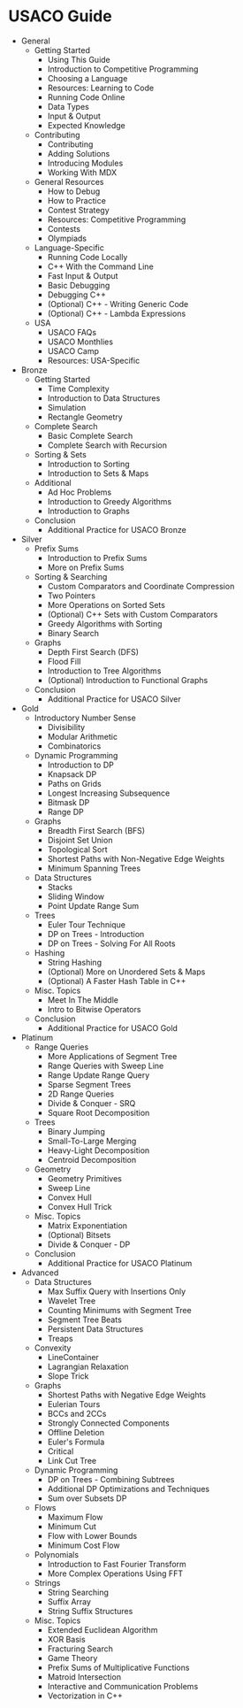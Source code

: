 # USACO Guide 

- General
  - Getting Started
    - Using This Guide
    - Introduction to Competitive Programming
    - Choosing a Language
    - Resources: Learning to Code
    - Running Code Online
    - Data Types
    - Input & Output
    - Expected Knowledge
  - Contributing
    - Contributing
    - Adding Solutions
    - Introducing Modules
    - Working With MDX
  - General Resources
    - How to Debug
    - How to Practice
    - Contest Strategy
    - Resources: Competitive Programming
    - Contests
    - Olympiads
  - Language-Specific
    - Running Code Locally
    - C++ With the Command Line
    - Fast Input & Output
    - Basic Debugging
    - Debugging C++
    - (Optional) C++ - Writing Generic Code
    - (Optional) C++ - Lambda Expressions
  - USA
    - USACO FAQs
    - USACO Monthlies
    - USACO Camp
    - Resources: USA-Specific
- Bronze
  - Getting Started
    - Time Complexity
    - Introduction to Data Structures
    - Simulation
    - Rectangle Geometry
  - Complete Search
    - Basic Complete Search
    - Complete Search with Recursion
  - Sorting & Sets
    - Introduction to Sorting
    - Introduction to Sets & Maps
  - Additional
    - Ad Hoc Problems
    - Introduction to Greedy Algorithms
    - Introduction to Graphs
  - Conclusion
    - Additional Practice for USACO Bronze
- Silver
  - Prefix Sums
    - Introduction to Prefix Sums
    - More on Prefix Sums
  - Sorting & Searching
    - Custom Comparators and Coordinate Compression
    - Two Pointers
    - More Operations on Sorted Sets
    - (Optional) C++ Sets with Custom Comparators
    - Greedy Algorithms with Sorting
    - Binary Search
  - Graphs
    - Depth First Search (DFS)
    - Flood Fill
    - Introduction to Tree Algorithms
    - (Optional) Introduction to Functional Graphs
  - Conclusion
    - Additional Practice for USACO Silver
- Gold
  - Introductory Number Sense
    - Divisibility
    - Modular Arithmetic
    - Combinatorics
  - Dynamic Programming
    - Introduction to DP
    - Knapsack DP
    - Paths on Grids
    - Longest Increasing Subsequence
    - Bitmask DP
    - Range DP
  - Graphs
    - Breadth First Search (BFS)
    - Disjoint Set Union
    - Topological Sort
    - Shortest Paths with Non-Negative Edge Weights
    - Minimum Spanning Trees
  - Data Structures
    - Stacks
    - Sliding Window
    - Point Update Range Sum
  - Trees
    - Euler Tour Technique
    - DP on Trees - Introduction
    - DP on Trees - Solving For All Roots
  - Hashing
    - String Hashing
    - (Optional) More on Unordered Sets & Maps
    - (Optional) A Faster Hash Table in C++
  - Misc. Topics
    - Meet In The Middle
    - Intro to Bitwise Operators
  - Conclusion
    - Additional Practice for USACO Gold
- Platinum
  - Range Queries
    - More Applications of Segment Tree
    - Range Queries with Sweep Line
    - Range Update Range Query
    - Sparse Segment Trees
    - 2D Range Queries
    - Divide & Conquer - SRQ
    - Square Root Decomposition
  - Trees
    - Binary Jumping
    - Small-To-Large Merging
    - Heavy-Light Decomposition
    - Centroid Decomposition
  - Geometry
    - Geometry Primitives
    - Sweep Line
    - Convex Hull
    - Convex Hull Trick
  - Misc. Topics
    - Matrix Exponentiation
    - (Optional) Bitsets
    - Divide & Conquer - DP
  - Conclusion
    - Additional Practice for USACO Platinum
- Advanced
  - Data Structures
    - Max Suffix Query with Insertions Only
    - Wavelet Tree
    - Counting Minimums with Segment Tree
    - Segment Tree Beats
    - Persistent Data Structures
    - Treaps
  - Convexity
    - LineContainer
    - Lagrangian Relaxation
    - Slope Trick
  - Graphs
    - Shortest Paths with Negative Edge Weights
    - Eulerian Tours
    - BCCs and 2CCs
    - Strongly Connected Components
    - Offline Deletion
    - Euler's Formula
    - Critical
    - Link Cut Tree
  - Dynamic Programming
    - DP on Trees - Combining Subtrees
    - Additional DP Optimizations and Techniques
    - Sum over Subsets DP
  - Flows
    - Maximum Flow
    - Minimum Cut
    - Flow with Lower Bounds
    - Minimum Cost Flow
  - Polynomials
    - Introduction to Fast Fourier Transform
    - More Complex Operations Using FFT
  - Strings
    - String Searching
    - Suffix Array
    - String Suffix Structures
  - Misc. Topics
    - Extended Euclidean Algorithm
    - XOR Basis
    - Fracturing Search
    - Game Theory
    - Prefix Sums of Multiplicative Functions
    - Matroid Intersection
    - Interactive and Communication Problems
    - Vectorization in C++
